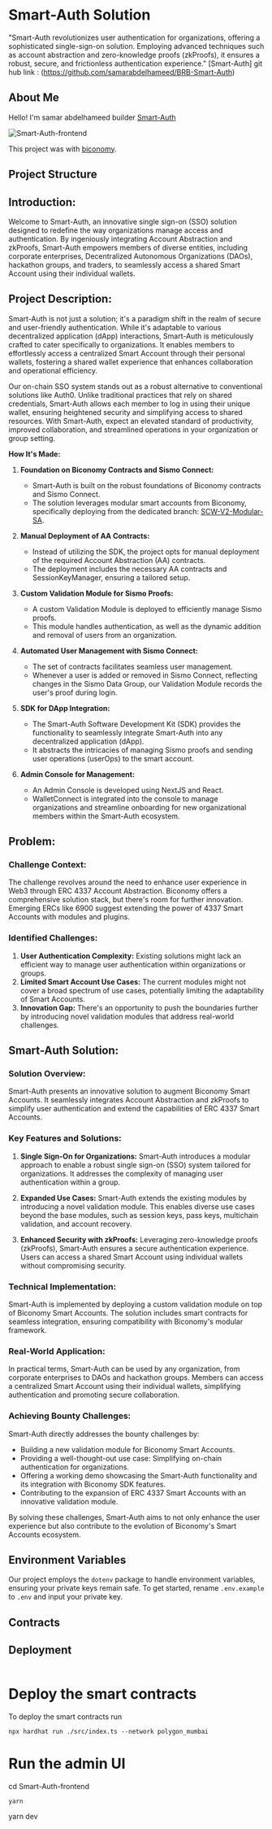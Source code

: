 
# Smart-Auth Solution

"Smart-Auth revolutionizes user authentication for organizations, offering a sophisticated single-sign-on solution. Employing advanced techniques such as account abstraction and zero-knowledge proofs (zkProofs), it ensures a robust, secure, and frictionless authentication experience."
[Smart-Auth] git hub link : (https://github.com/samarabdelhameed/BRB-Smart-Auth)
## About Me

Hello! I'm samar abdelhameed builder [Smart-Auth](https://github.com/samarabdelhameed/BRB-Smart-Auth)



![Smart-Auth-frontend](https://github.com/samar19/pic-/blob/master/Logo-VVA-NoText.png)

This project was with [biconomy](https://www.biconomy.io/).
## Project Structure


## Introduction:

Welcome to Smart-Auth, an innovative single sign-on (SSO) solution designed to redefine the way organizations manage access and authentication. By ingeniously integrating Account Abstraction and zkProofs, Smart-Auth empowers members of diverse entities, including corporate enterprises, Decentralized Autonomous Organizations (DAOs), hackathon groups, and traders, to seamlessly access a shared Smart Account using their individual wallets.

## Project Description:

Smart-Auth is not just a solution; it's a paradigm shift in the realm of secure and user-friendly authentication. While it's adaptable to various decentralized application (dApp) interactions, Smart-Auth is meticulously crafted to cater specifically to organizations. It enables members to effortlessly access a centralized Smart Account through their personal wallets, fostering a shared wallet experience that enhances collaboration and operational efficiency.

Our on-chain SSO system stands out as a robust alternative to conventional solutions like Auth0. Unlike traditional practices that rely on shared credentials, Smart-Auth allows each member to log in using their unique wallet, ensuring heightened security and simplifying access to shared resources. With Smart-Auth, expect an elevated standard of productivity, improved collaboration, and streamlined operations in your organization or group setting.

**How It's Made:**

1. **Foundation on Biconomy Contracts and Sismo Connect:**
   - Smart-Auth is built on the robust foundations of Biconomy contracts and Sismo Connect.
   - The solution leverages modular smart accounts from Biconomy, specifically deploying from the dedicated branch: [SCW-V2-Modular-SA](https://github.com/bcnmy/scw-contracts/tree/SCW-V2-Modular-SA).

2. **Manual Deployment of AA Contracts:**
   - Instead of utilizing the SDK, the project opts for manual deployment of the required Account Abstraction (AA) contracts.
   - The deployment includes the necessary AA contracts and SessionKeyManager, ensuring a tailored setup.

3. **Custom Validation Module for Sismo Proofs:**
   - A custom Validation Module is deployed to efficiently manage Sismo proofs.
   - This module handles authentication, as well as the dynamic addition and removal of users from an organization.

4. **Automated User Management with Sismo Connect:**
   - The set of contracts facilitates seamless user management.
   - Whenever a user is added or removed in Sismo Connect, reflecting changes in the Sismo Data Group, our Validation Module records the user's proof during login.

5. **SDK for DApp Integration:**
   - The Smart-Auth Software Development Kit (SDK) provides the functionality to seamlessly integrate Smart-Auth into any decentralized application (dApp).
   - It abstracts the intricacies of managing Sismo proofs and sending user operations (userOps) to the smart account.

6. **Admin Console for Management:**
   - An Admin Console is developed using NextJS and React.
   - WalletConnect is integrated into the console to manage organizations and streamline onboarding for new organizational members within the Smart-Auth ecosystem.


## Problem:

### Challenge Context:
The challenge revolves around the need to enhance user experience in Web3 through ERC 4337 Account Abstraction. Biconomy offers a comprehensive solution stack, but there's room for further innovation. Emerging ERCs like 6900 suggest extending the power of 4337 Smart Accounts with modules and plugins.

### Identified Challenges:
1. **User Authentication Complexity:** Existing solutions might lack an efficient way to manage user authentication within organizations or groups.
2. **Limited Smart Account Use Cases:** The current modules might not cover a broad spectrum of use cases, potentially limiting the adaptability of Smart Accounts.
3. **Innovation Gap:** There's an opportunity to push the boundaries further by introducing novel validation modules that address real-world challenges.

## Smart-Auth Solution:

### Solution Overview:
Smart-Auth presents an innovative solution to augment Biconomy Smart Accounts. It seamlessly integrates Account Abstraction and zkProofs to simplify user authentication and extend the capabilities of ERC 4337 Smart Accounts.

### Key Features and Solutions:
1. **Single Sign-On for Organizations:** Smart-Auth introduces a modular approach to enable a robust single sign-on (SSO) system tailored for organizations. It addresses the complexity of managing user authentication within a group.
  
2. **Expanded Use Cases:** Smart-Auth extends the existing modules by introducing a novel validation module. This enables diverse use cases beyond the base modules, such as session keys, pass keys, multichain validation, and account recovery.

3. **Enhanced Security with zkProofs:** Leveraging zero-knowledge proofs (zkProofs), Smart-Auth ensures a secure authentication experience. Users can access a shared Smart Account using individual wallets without compromising security.

### Technical Implementation:
Smart-Auth is implemented by deploying a custom validation module on top of Biconomy Smart Accounts. The solution includes smart contracts for seamless integration, ensuring compatibility with Biconomy's modular framework.

### Real-World Application:
In practical terms, Smart-Auth can be used by any organization, from corporate enterprises to DAOs and hackathon groups. Members can access a centralized Smart Account using their individual wallets, simplifying authentication and promoting secure collaboration.

### Achieving Bounty Challenges:
Smart-Auth directly addresses the bounty challenges by:
- Building a new validation module for Biconomy Smart Accounts.
- Providing a well-thought-out use case: Simplifying on-chain authentication for organizations.
- Offering a working demo showcasing the Smart-Auth functionality and its integration with Biconomy SDK features.
- Contributing to the expansion of ERC 4337 Smart Accounts with an innovative validation module.

By solving these challenges, Smart-Auth aims to not only enhance the user experience but also contribute to the evolution of Biconomy's Smart Accounts ecosystem.


## Environment Variables

Our project employs the `dotenv` package to handle environment variables, ensuring your private keys remain safe. To get started, rename `.env.example` to `.env` and input your private key.




## Contracts



## Deployment


```

```
# Deploy the smart contracts
To deploy the smart contracts run
```
npx hardhat run ./src/index.ts --network polygon_mumbai
```

# Run the admin UI
cd Smart-Auth-frontend
```
yarn 
```
yarn dev 

```
